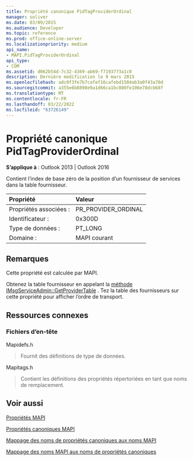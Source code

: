 ```yaml
---
title: Propriété canonique PidTagProviderOrdinal
manager: soliver
ms.date: 03/09/2015
ms.audience: Developer
ms.topic: reference
ms.prod: office-online-server
ms.localizationpriority: medium
api_name:
- MAPI.PidTagProviderOrdinal
api_type:
- COM
ms.assetid: d062b54d-7c32-4369-ab69-f7193773a1c0
description: Dernière modification le 9 mars 2015
ms.openlocfilehash: adc0f3fe7b7cafef16cafebd1504ab3a0f43a70d
ms.sourcegitcommit: a355e6b8898e9a1d66ca1bc808fe106e78dcb68f
ms.translationtype: MT
ms.contentlocale: fr-FR
ms.lasthandoff: 03/22/2022
ms.locfileid: "63726149"
---
```

# <a name="pidtagproviderordinal-canonical-property"></a>Propriété canonique PidTagProviderOrdinal

  
  
**S’applique à** : Outlook 2013 | Outlook 2016 
  
Contient l’index de base zéro de la position d’un fournisseur de services dans la table fournisseur.
  
|Propriété |Valeur |
|:-----|:-----|
|Propriétés associées :  <br/> |PR_PROVIDER_ORDINAL  <br/> |
|Identificateur :  <br/> |0x300D  <br/> |
|Type de données :  <br/> |PT_LONG  <br/> |
|Domaine :  <br/> |MAPI courant  <br/> |
   
## <a name="remarks"></a>Remarques

Cette propriété est calculée par MAPI.
  
Obtenez la table fournisseur en appelant la [méthode IMsgServiceAdmin::GetProviderTable](imsgserviceadmin-getprovidertable.md) . Tez la table des fournisseurs sur cette propriété pour afficher l’ordre de transport. 
  
## <a name="related-resources"></a>Ressources connexes

### <a name="header-files"></a>Fichiers d’en-tête

Mapidefs.h
  
> Fournit des définitions de type de données.
    
Mapitags.h
  
> Contient les définitions des propriétés répertoriées en tant que noms de remplacement.
    
## <a name="see-also"></a>Voir aussi



[Propriétés MAPI](mapi-properties.md)
  
[Propriétés canoniques MAPI](mapi-canonical-properties.md)
  
[Mappage des noms de propriétés canoniques aux noms MAPI](mapping-canonical-property-names-to-mapi-names.md)
  
[Mappage des noms MAPI aux noms de propriétés canoniques](mapping-mapi-names-to-canonical-property-names.md)


